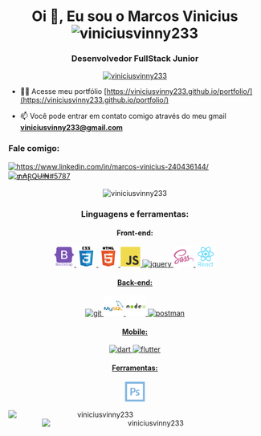 <h1 align="center">Oi 👋, Eu sou o Marcos Vinicius  <img
        src="https://komarev.com/ghpvc/?username=viniciusvinny233&label=viniciusvinny233&color=cf66ff&style=plastic"
        alt="viniciusvinny233" /></h1>
<h3 align="center">Desenvolvedor FullStack Junior</h3>

<p align="center"> <a href="https://github.com/ryo-ma/github-profile-trophy&theme=dracula"><img
            src="https://github-profile-trophy.vercel.app/?username=viniciusvinny233&theme=dracula" alt="viniciusvinny233" /></a> </p>

- 👨‍💻 Acesse meu portfólio
[https://viniciusvinny233.github.io/portfolio/](https://viniciusvinny233.github.io/portfolio/)

- 📫 Você pode entrar em contato comigo através do meu gmail **viniciusvinny233@gmail.com**

<h3 align="left">Fale comigo:</h3>
<p align="left">
    <a href="https://linkedin.com/in/https://www.linkedin.com/in/marcos-vinicius-240436144/" target="blank"><img
            align="center"
            src="https://raw.githubusercontent.com/rahuldkjain/github-profile-readme-generator/master/src/images/icons/Social/linked-in-alt.svg"
            alt="https://www.linkedin.com/in/marcos-vinicius-240436144/" height="30" width="40" /></a>
    <a href="https://discord.gg/₥₳ⱤQɄł₦#5787" target="blank"><img align="center"
            src="https://raw.githubusercontent.com/rahuldkjain/github-profile-readme-generator/master/src/images/icons/Social/discord.svg"
            alt="₥₳ⱤQɄł₦#5787" height="30" width="40" /></a>
</p>

<p align="center"><img align="center" src="https://github-readme-streak-stats.herokuapp.com/?user=viniciusvinny233&theme=dracula&locale=pt-br" alt="viniciusvinny233" width="500" /></p>





<h3 align="center">Linguagens e ferramentas:</h3>

<h4 align="center">Front-end:</h4>
<p align="center"> <a href="https://getbootstrap.com" target="_blank" rel="noreferrer">
        <p align="center">
            <img src="https://raw.githubusercontent.com/devicons/devicon/master/icons/bootstrap/bootstrap-plain-wordmark.svg"
                alt="bootstrap" width="40" height="40" />
    </a> <a href="https://www.w3schools.com/css/" target="_blank" rel="noreferrer"><img
            src="https://raw.githubusercontent.com/devicons/devicon/master/icons/css3/css3-original-wordmark.svg"
            alt="css3" width="40" height="40" /> </a> <a href="https://dart.dev" target="_blank" rel="noreferrer"> <img
            src="https://raw.githubusercontent.com/devicons/devicon/master/icons/html5/html5-original-wordmark.svg"
            alt="html5" width="40" height="40" /> </a> <a href="https://developer.mozilla.org/en-US/docs/Web/JavaScript"
        target="_blank" rel="noreferrer"> <img
            src="https://raw.githubusercontent.com/devicons/devicon/master/icons/javascript/javascript-original.svg"
            alt="javascript" width="40" height="40" /> </a> <a href="https://www.mysql.com/" target="_blank"
        rel="noreferrer"> <img src="https://i.ibb.co/Nmdx5hh/jQuery.png" alt="jquery" width="45" height="45" /> </a> <a
        href="https://www.w3.org/html/" target="_blank" rel="noreferrer"> <img
            src="https://raw.githubusercontent.com/devicons/devicon/master/icons/sass/sass-original.svg" alt="sass"
            width="40" height="40" /> </a> <img
        src="https://raw.githubusercontent.com/devicons/devicon/master/icons/react/react-original-wordmark.svg"
        alt="react" width="40" height="40" /> </a> <a href="https://sass-lang.com" target="_blank" rel="noreferrer">
</p>

<h4 align="center">Back-end:</h4>

<p align="center">
    <img src="https://www.vectorlogo.zone/logos/git-scm/git-scm-icon.svg" alt="git" width="40" height="40" /> </a> <a
        href="https://jquery.com/" target="_blank" rel="noreferrer"><img
            src="https://raw.githubusercontent.com/devicons/devicon/master/icons/mysql/mysql-original-wordmark.svg"
            alt="mysql" width="40" height="40" /> </a> <a href="https://nodejs.org" target="_blank"
        rel="noreferrer"><img
            src="https://raw.githubusercontent.com/devicons/devicon/master/icons/nodejs/nodejs-original-wordmark.svg"
            alt="nodejs" width="40" height="40" /> </a> <a href="https://www.photoshop.com/en" target="_blank"
        rel="noreferrer"><img src="https://www.vectorlogo.zone/logos/getpostman/getpostman-icon.svg" alt="postman"
            width="40" height="40" /> </a> <a href="https://reactjs.org/" target="_blank" rel="noreferrer">
</p>

<h4 align="center">Mobile:</h4>

<p align="center">
    <img src="https://www.vectorlogo.zone/logos/dartlang/dartlang-icon.svg" alt="dart" width="40" height="40" /> </a> <a
        href="https://flutter.dev" target="_blank" rel="noreferrer"><img
            src="https://www.vectorlogo.zone/logos/flutterio/flutterio-icon.svg" alt="flutter" width="40" height="40" />
    </a> <a href="https://git-scm.com/" target="_blank" rel="noreferrer">
</p>

<h4 align="center">Ferramentas:</h4>

<p align="center">
    <img src="https://raw.githubusercontent.com/devicons/devicon/master/icons/photoshop/photoshop-line.svg"
        alt="photoshop" width="40" height="40" /> </a> <a href="https://postman.com" target="_blank" rel="noreferrer">
</p>


</p>

<p align="center"><img align="left" src="https://github-readme-stats.vercel.app/api/top-langs?username=viniciusvinny233&show_icons=true&theme=dracula&locale=pt-br&layout=compact" alt="viniciusvinny233" width="370" /><img align="right" src="https://github-readme-stats.vercel.app/api?username=viniciusvinny233&show_icons=true&theme=dracula&locale=pt-br" alt="viniciusvinny233" width="437"/></p>


